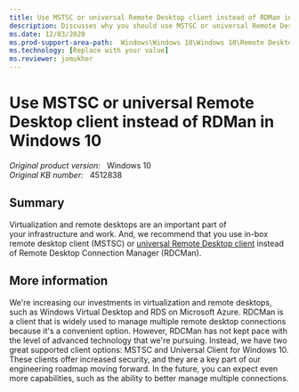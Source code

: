 ```yaml
---
title: Use MSTSC or universal Remote Desktop client instead of RDMan in Windows 10
description: Discusses why you should use MSTSC or universal Remote Desktop client instead of RDMan in Windows 10.
ms.date: 12/03/2020
ms.prod-support-area-path:  Windows\Windows 10\Windows 10\Remote Desktop Services and Terminal Services\Remote Desktop Connection (RDC) client (includes UWP app)
ms.technology: [Replace with your value]
ms.reviewer: jomukher
---
```

# Use MSTSC or universal Remote Desktop client instead of RDMan in Windows 10

_Original product version:_ &nbsp; Windows 10  
_Original KB number:_ &nbsp; 4512838

## Summary

Virtualization and remote desktops are an important part of your infrastructure and work. And, we recommend that you use in-box remote desktop client (MSTSC) or [universal Remote Desktop client](https://aka.ms/rdwin) instead of Remote Desktop Connection Manager (RDCMan).

## More information

We're increasing our investments in virtualization and remote desktops, such as Windows Virtual Desktop and RDS on Microsoft Azure. 
RDCMan is a client that is widely used to manage multiple remote desktop connections because it's a convenient option. However, RDCMan has not kept pace with the level of advanced technology that we're pursuing.
 Instead, we have two great supported client options: MSTSC and Universal Client for Windows 10. These clients offer increased security, and they are a key part of our engineering roadmap moving forward. In the future, you can expect even more capabilities, such as the ability to better manage multiple connections.
